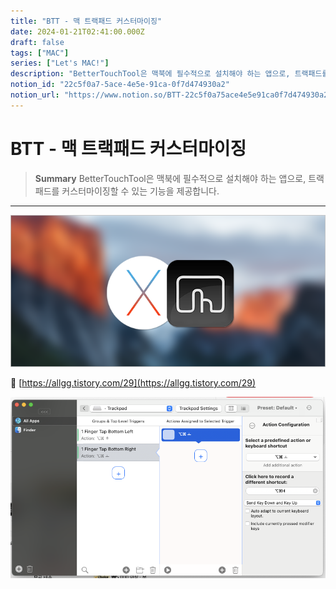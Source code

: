 ```yaml
---
title: "BTT - 맥 트랙패드 커스터마이징"
date: 2024-01-21T02:41:00.000Z
draft: false
tags: ["MAC"]
series: ["Let's MAC!"]
description: "BetterTouchTool은 맥북에 필수적으로 설치해야 하는 앱으로, 트랙패드를 커스터마이징할 수 있는 기능을 제공합니다."
notion_id: "22c5f0a7-5ace-4e5e-91ca-0f7d474930a2"
notion_url: "https://www.notion.so/BTT-22c5f0a75ace4e5e91ca0f7d474930a2"
---
```


# BTT - 맥 트랙패드 커스터마이징

> **Summary**
> BetterTouchTool은 맥북에 필수적으로 설치해야 하는 앱으로, 트랙패드를 커스터마이징할 수 있는 기능을 제공합니다.

---

![Image](image_50926d15ad58.png)

🔗 [https://allgg.tistory.com/29](https://allgg.tistory.com/29)

![Image](image_814cc84d9e49.png)

